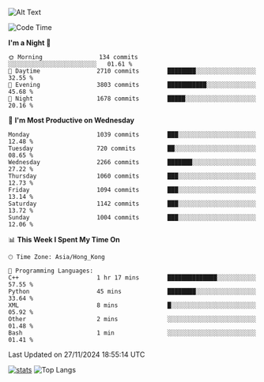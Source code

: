 ![Alt Text](https://media.tenor.com/3Gehha8RO-sAAAAC/goose-dance.gif)

<!--START_SECTION:waka-->
![Code Time](http://img.shields.io/badge/Code%20Time-354%20hrs%2017%20mins-blue)

**I'm a Night 🦉** 

```text
🌞 Morning                134 commits         ░░░░░░░░░░░░░░░░░░░░░░░░░   01.61 % 
🌆 Daytime                2710 commits        ████████░░░░░░░░░░░░░░░░░   32.55 % 
🌃 Evening                3803 commits        ███████████░░░░░░░░░░░░░░   45.68 % 
🌙 Night                  1678 commits        █████░░░░░░░░░░░░░░░░░░░░   20.16 % 
```
📅 **I'm Most Productive on Wednesday** 

```text
Monday                   1039 commits        ███░░░░░░░░░░░░░░░░░░░░░░   12.48 % 
Tuesday                  720 commits         ██░░░░░░░░░░░░░░░░░░░░░░░   08.65 % 
Wednesday                2266 commits        ███████░░░░░░░░░░░░░░░░░░   27.22 % 
Thursday                 1060 commits        ███░░░░░░░░░░░░░░░░░░░░░░   12.73 % 
Friday                   1094 commits        ███░░░░░░░░░░░░░░░░░░░░░░   13.14 % 
Saturday                 1142 commits        ███░░░░░░░░░░░░░░░░░░░░░░   13.72 % 
Sunday                   1004 commits        ███░░░░░░░░░░░░░░░░░░░░░░   12.06 % 
```


📊 **This Week I Spent My Time On** 

```text
🕑︎ Time Zone: Asia/Hong_Kong

💬 Programming Languages: 
C++                      1 hr 17 mins        ██████████████░░░░░░░░░░░   57.55 % 
Python                   45 mins             ████████░░░░░░░░░░░░░░░░░   33.64 % 
XML                      8 mins              █░░░░░░░░░░░░░░░░░░░░░░░░   05.92 % 
Other                    2 mins              ░░░░░░░░░░░░░░░░░░░░░░░░░   01.48 % 
Bash                     1 min               ░░░░░░░░░░░░░░░░░░░░░░░░░   01.41 % 
```


 Last Updated on 27/11/2024 18:55:14 UTC
<!--END_SECTION:waka-->
[![stats](https://github-readme-stats-rose-phi.vercel.app/api?username=jxncted&count_private=true)](https://github.com/jxncted/github-readme-stats)
![Top Langs](https://github-readme-stats-rose-phi.vercel.app/api/top-langs/?username=jxncted\&layout=compact&hide=c,assembly,jupyter%20notebook)
